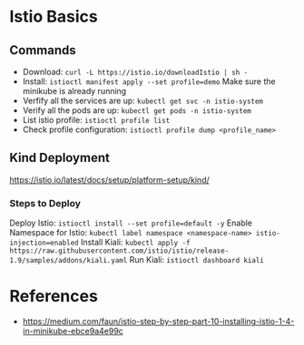 # Istio Basics

## Commands
- Download: `curl -L https://istio.io/downloadIstio | sh -`
- Install: `istioctl manifest apply --set profile=demo`
    Make sure the minikube is already running
- Verfify all the services are up: `kubectl get svc -n istio-system`
- Verify all the pods are up: `kubectl get pods -n istio-system`    
- List istio profile: `istioctl profile list`
- Check profile configuration: `istioctl profile dump <profile_name>`

## Kind Deployment
https://istio.io/latest/docs/setup/platform-setup/kind/

### Steps to Deploy
Deploy Istio: `istioctl install --set profile=default -y`
Enable Namespace for Istio: `kubectl label namespace <namespace-name> istio-injection=enabled`
Install Kiali: `kubectl apply -f https://raw.githubusercontent.com/istio/istio/release-1.9/samples/addons/kiali.yaml`
Run Kiali: `istioctl dashboard kiali`

# References
- https://medium.com/faun/istio-step-by-step-part-10-installing-istio-1-4-in-minikube-ebce9a4e99c